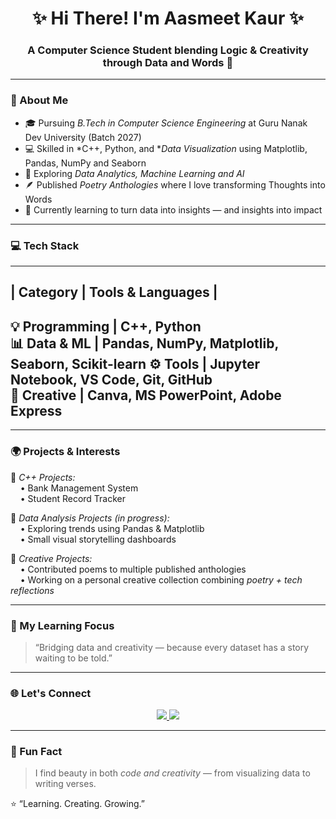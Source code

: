 <h1 align="center">✨ Hi There! I'm Aasmeet Kaur ✨</h1>
<h3 align="center">A Computer Science Student blending Logic & Creativity through Data and Words 🌸</h3>

---

### 🌼 About Me
- 🎓 Pursuing *B.Tech in Computer Science Engineering* at Guru Nanak Dev University (Batch 2027)  
- 💻 Skilled in *C++, Python, and **Data Visualization* using Matplotlib, Pandas, NumPy and Seaborn  
- 🧠 Exploring *Data Analytics, Machine Learning and AI*  
- 🪶 Published *Poetry Anthologies* where I love transforming Thoughts into Words  
- 🌱 Currently learning to turn data into insights — and insights into impact  

---

### 💻 Tech Stack
 ---------------------------------------------------------------------------------
 |    Category    |   Tools & Languages                                          |
 ---------------------------------------------------------------------------------                                           
  💡 Programming |   C++, Python                                                 
  📊 Data & ML   |   Pandas, NumPy, Matplotlib, Seaborn, Scikit-learn 
  ⚙  Tools       |   Jupyter Notebook, VS Code, Git, GitHub                      
  🎨 Creative    |   Canva, MS PowerPoint, Adobe Express                         
 --------------------------------------------------------------------------------- 
---

### 🌍 Projects & Interests
🔹 *C++ Projects:*  
&nbsp;&nbsp;&nbsp;&nbsp;• Bank Management System  
&nbsp;&nbsp;&nbsp;&nbsp;• Student Record Tracker  

🔹 *Data Analysis Projects (in progress):*  
&nbsp;&nbsp;&nbsp;&nbsp;• Exploring trends using Pandas & Matplotlib  
&nbsp;&nbsp;&nbsp;&nbsp;• Small visual storytelling dashboards  

🔹 *Creative Projects:*  
&nbsp;&nbsp;&nbsp;&nbsp;• Contributed poems to multiple published anthologies  
&nbsp;&nbsp;&nbsp;&nbsp;• Working on a personal creative collection combining *poetry + tech reflections*

---

### 🧩 My Learning Focus
> “Bridging data and creativity — because every dataset has a story waiting to be told.”

---

### 🌐 Let's Connect
<p align="center">
<a href="https://www.linkedin.com/in/aasmeet-kaur-7b1830303" target="_blank">
  <img src="https://img.shields.io/badge/LinkedIn-0077B5?style=for-the-badge&logo=linkedin&logoColor=white"/>
</a>
<a href="mailto:kauraasmeet@gmail.com" target="_blank">
  <img src="https://img.shields.io/badge/Gmail-D14836?style=for-the-badge&logo=gmail&logoColor=white"/>
</a>
</p>

---

### 🌸 Fun Fact
> I find beauty in both *code and creativity* — from visualizing data to writing verses.

⭐ “Learning. Creating. Growing.”
